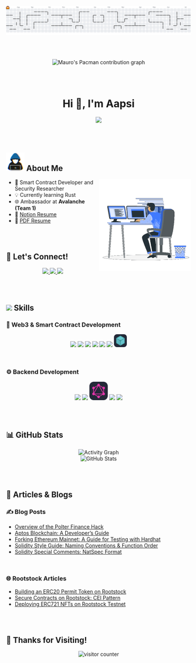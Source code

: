<div align="center">

<!-- Pacman Contribution Graphs -->
<picture>
  <source media="(prefers-color-scheme: dark)" srcset="https://raw.githubusercontent.com/aapsi/aapsi/output/pacman-contribution-graph-dark.svg">
  <source media="(prefers-color-scheme: light)" srcset="https://raw.githubusercontent.com/aapsi/aapsi/output/pacman-contribution-graph.svg">
  <img alt="Aapsi's Pacman contribution graph" src="https://raw.githubusercontent.com/aapsi/aapsi/output/pacman-contribution-graph.svg">
</picture>

<br><br>

<picture>
  <source media="(prefers-color-scheme: dark)" srcset="https://raw.githubusercontent.com/maurodesouza/maurodesouza/output/pacman-contribution-graph-dark.svg">
  <source media="(prefers-color-scheme: light)" srcset="https://raw.githubusercontent.com/maurodesouza/maurodesouza/output/pacman-contribution-graph.svg">
  <img alt="Mauro's Pacman contribution graph" src="https://raw.githubusercontent.com/maurodesouza/maurodesouza/output/pacman-contribution-graph.svg">
</picture>

</div>

<br><br>

<h1 align="center">Hi 👋, I'm Aapsi</h1>

<p align="center">
  <a href="https://github.com/DenverCoder1/readme-typing-svg">
    <img src="https://readme-typing-svg.herokuapp.com?font=Time+New+Roman&color=cyan&size=25&center=true&vCenter=true&width=600&height=100&lines=FullStack+Blockchain+Developer..&hearts;++;Solidity+Smart+Contract+Developer,;Loves+to+learn+new+stuff">
  </a>
</p>

<br><br>

## <picture><img src="https://github.com/0xAbdulKhalid/0xAbdulKhalid/raw/main/assets/mdImages/about_me.gif" width="50px"></picture> About Me

<picture>
  <img align="right" src="https://github.com/0xAbdulKhalid/0xAbdulKhalid/raw/main/assets/mdImages/Right_Side.gif" width="250px">
</picture>

- 🌱 Smart Contract Developer and Security Researcher  
- 💡 Currently learning Rust 
- 🌐 Ambassador at **Avalanche (Team 1)**  
- 📄 [Notion Resume](https://opaque-polyanthus-299.notion.site/GM-GM-17067f4480db802cbfa2f4d82d01dd0e)  
- 📄 [PDF Resume](https://drive.google.com/file/d/13kPz3DYtFajSLaNnGJCNgj3yDn26-7Ef/view?usp=sharing)

<br><br>

## 🤝 Let's Connect!

<div align="center">

<a href="https://www.linkedin.com/in/aapsi-khaira-308283162/" target="_blank">
  <img src="https://img.shields.io/badge/LinkedIn:-AapsiK-0077B5?style=for-the-badge&logo=linkedin&logoColor=white"/>
</a>
<a href="https://twitter.com/aapsik" target="_blank">
  <img src="https://img.shields.io/badge/Twitter:-aapsik-1DA1F2?style=for-the-badge&logo=twitter&logoColor=white"/>
</a>
<a href="mailto:aapsikhaira98@gmail.com" target="_blank">
  <img src="https://img.shields.io/badge/Gmail:-AapsiK-EA4335?style=for-the-badge&logo=gmail&logoColor=white"/>
</a>

</div>

<br><br>

## <img src="https://media2.giphy.com/media/QssGEmpkyEOhBCb7e1/giphy.gif" width="25"> Skills

### 🧠 Web3 & Smart Contract Development

<p align="center">
  <img src="https://raw.githubusercontent.com/marwin1991/profile-technology-icons/refs/heads/main/icons/solidity.png" width="50">
  <img src="https://raw.githubusercontent.com/marwin1991/profile-technology-icons/refs/heads/main/icons/hardhat.png" width="50">
  <img src="https://raw.githubusercontent.com/marwin1991/profile-technology-icons/refs/heads/main/icons/foundry.png" width="50">
  <img src="https://raw.githubusercontent.com/marwin1991/profile-technology-icons/refs/heads/main/icons/ethereum.png" width="50">
  <img src="https://raw.githubusercontent.com/marwin1991/profile-technology-icons/refs/heads/main/icons/chainlink.png" width="50">
  <img src="https://raw.githubusercontent.com/marwin1991/profile-technology-icons/refs/heads/main/icons/uniswap.png" width="50">
  <img src="https://github.com/tandpfun/skill-icons/blob/main/icons/IPFS-Dark.svg" width="35">
</p>

<br>

### ⚙️ Backend Development

<p align="center">
  <img src="https://raw.githubusercontent.com/marwin1991/profile-technology-icons/refs/heads/main/icons/node_js.png" width="50">
  <img src="https://raw.githubusercontent.com/marwin1991/profile-technology-icons/refs/heads/main/icons/express.png" width="50">
  <img src="https://github.com/tandpfun/skill-icons/blob/main/icons/GraphQL-Dark.svg" width="50">
  <img src="https://raw.githubusercontent.com/marwin1991/profile-technology-icons/refs/heads/main/icons/npm.png" width="50">
  <img src="https://raw.githubusercontent.com/marwin1991/profile-technology-icons/refs/heads/main/icons/go.png" width="50">
</p>

<br><br>

## 📊 GitHub Stats

<div align="center">

<img src="https://github-readme-activity-graph.vercel.app/graph?username=aapsi&radius=16&theme=dracula&area=true&order=5" height="300" alt="Activity Graph" />

<br>

<picture>
  <source srcset="https://github-readme-stats.vercel.app/api?username=aapsi&show_icons=true&theme=dark" media="(prefers-color-scheme: dark)" />
  <source srcset="https://github-readme-stats.vercel.app/api?username=aapsi&show_icons=true" media="(prefers-color-scheme: light), (prefers-color-scheme: no-preference)" />
  <img src="https://github-readme-stats.vercel.app/api?username=aapsi&show_icons=true" alt="GitHub Stats" />
</picture>

</div>

<br><br>

## 📝 Articles & Blogs

### ✍️ Blog Posts

- [Overview of the Polter Finance Hack](https://coinsbench.com/overview-of-the-polter-finance-hack-d86b839474f5)  
- [Aptos Blockchain: A Developer’s Guide](https://medium.com/@aapsikhaira98/aptos-blockchain-a-developers-guide-ed3b27eb0588)  
- [Forking Ethereum Mainnet: A Guide for Testing with Hardhat](https://medium.com/coinmonks/forking-ethereum-mainnet-a-comprehensive-guide-for-testing-with-hardhat-c78452bf71cb)  
- [Solidity Style Guide: Naming Conventions & Function Order](https://medium.com/coinmonks/solidity-style-guide-correct-naming-convention-and-function-order-a1976eb0a9a2)  
- [Solidity Special Comments: NatSpec Format](https://coinsbench.com/solidity-special-comments-natspec-documentation-format-388da664a76a)  

<br>

### 🌐 Rootstock Articles

- [Building an ERC20 Permit Token on Rootstock](https://rootstock.hashnode.dev/building-an-erc20-permit-token-on-rootstock-a-complete-guide)  
- [Secure Contracts on Rootstock: CEI Pattern](https://rootstock.hashnode.dev/writing-secure-smart-contracts-on-rootstock-the-importance-of-the-cei-pattern)  
- [Deploying ERC721 NFTs on Rootstock Testnet](https://rootstock.hashnode.dev/deploying-an-erc-721-nft-on-rootstock-testnet)  

<br><br>

## 🙌 Thanks for Visiting!

<div align="center">
  <img src="https://profile-counter.glitch.me/aapsi/count.svg?" alt="visitor counter" />
</div>
